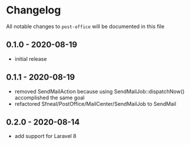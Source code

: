 # Changelog

All notable changes to `post-office` will be documented in this file

## 0.1.0 - 2020-08-19
 - initial release


## 0.1.1 - 2020-08-19
 - removed SendMailAction because using SendMailJob::dispatchNow() accomplished the same goal
 - refactored Sfneal/PostOffice/MailCenter/SendMailJob to SendMail


## 0.2.0 - 2020-08-14
 - add support for Laravel 8
